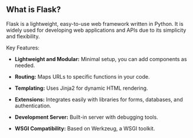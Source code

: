 

## What is Flask?
Flask is a lightweight, easy-to-use web framework written in Python. It is widely used for developing web applications and APIs due to its simplicity and flexibility.

Key Features:
*   **Lightweight and Modular:** Minimal setup, you can add components    as    needed.

*   **Routing:** Maps URLs to specific functions in your code.

*   **Templating:** Uses Jinja2 for dynamic HTML rendering.

*   **Extensions:** Integrates easily with libraries for forms, databases, and authentication.

*   **Development Server:** Built-in server with debugging tools.

*   **WSGI Compatibility:** Based on Werkzeug, a WSGI toolkit.